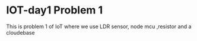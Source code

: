 # IOT-day1 Problem 1
This is problem 1 of IoT where we use LDR sensor, node mcu ,resistor and a cloudebase 
